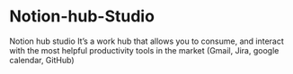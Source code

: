 # Notion-hub-Studio
Notion hub studio It’s a work hub that allows you to consume, and interact with the most helpful productivity tools in the market (Gmail, Jira, google calendar, GitHub)
